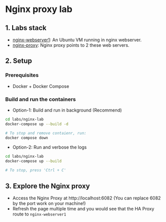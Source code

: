 # Nginx proxy lab

## 1. Labs stack

- [nginx-webserver1](https://nginx.org/): An Ubuntu VM running in nginx webserver.
- [nginx-proxy](https://nginx.org/): Nginx proxy points to 2 these web servers.

## 2. Setup

### Prerequisites

- Docker + Docker Compose

### Build and run the containers

- Option-1: Build and run in background (Recommend)

```bash
cd labs/nginx-lab
docker-compose up --build -d

# To stop and remove contaienr, run:
docker compose down
```

- Option-2: Run and verbose the logs

```bash
cd labs/nginx-lab
docker-compose up --build

# To stop, press 'Ctrl + C'
```

## 3. Explore the Nginx proxy

- Access the Nginx Proxy at http://localhost:6082 (You can replace 6082 by the port work on your machine!)
- Refresh the page multiple time and you would see that the HA Proxy route to `nginx-webserver1`
